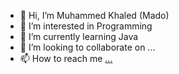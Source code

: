 - 👋 Hi, I’m Muhammed Khaled (Mado)
- 👀 I’m interested in Programming  
- 🌱 I’m currently learning Java  
- 💞️ I’m looking to collaborate on ...
- 📫 How to reach me [...](https://www.facebook.com/profile.php?id=100060614914839)

<!---
MadoBek/MadoBek is a ✨ special ✨ repository because its `README.md` (this file) appears on your GitHub profile.
You can click the Preview link to take a look at your changes.
--->
